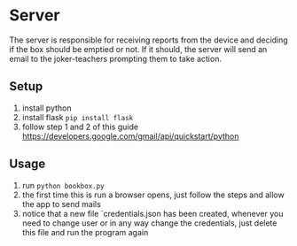 # Server
The server is responsible for receiving reports from the device and deciding if the box should be emptied or not. If it should, the server will send an email to the joker-teachers prompting them to take action.

## Setup
1. install python 
1. install flask `pip install flask`
1. follow step 1 and 2 of this guide https://developers.google.com/gmail/api/quickstart/python

## Usage
1. run `python bookbox.py`
3. the first time this is run a browser opens, just follow the steps and allow the app to send mails
3. notice that a new file `credentials.json has been created, whenever you need to change user or in any way change the credentials, just delete this file and run the program again

